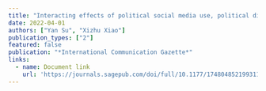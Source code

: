 ```yaml
---
title: "Interacting effects of political social media use, political discussion and political trust on civic engagement: Extending the differential gains model"
date: 2022-04-01
authors: ["Yan Su", "Xizhu Xiao"]
publication_types: ["2"]
featured: false
publication: "*International Communication Gazette*"
links:
  - name: Document link
    url: 'https://journals.sagepub.com/doi/full/10.1177/1748048521993118'
---
```

